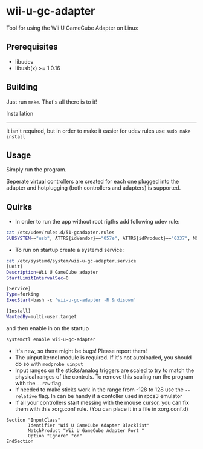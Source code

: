 wii-u-gc-adapter
================

Tool for using the Wii U GameCube Adapter on Linux

Prerequisites
-------------
* libudev
* libusb(x) >= 1.0.16

Building
--------
Just run `make`. That's all there is to it!

Installation
____________
It isn't required, but in order to make it easier for udev rules use `sudo make install`

Usage
-----
Simply run the program.

Seperate virtual controllers are created for each one plugged into the adapter
and hotplugging (both controllers and adapters) is supported.

Quirks
------
* In order to run the app without root rigths add following udev rule:
```bash
cat /etc/udev/rules.d/51-gcadapter.rules 
SUBSYSTEM=="usb", ATTRS{idVendor}=="057e", ATTRS{idProduct}=="0337", MODE="0666"
```
* To run on startup create a systemd service:
```bash
cat /etc/systemd/system/wii-u-gc-adapter.service
[Unit]
Description=Wii U GameCube adapter
StartLimitIntervalSec=0

[Service]
Type=forking
ExecStart=bash -c 'wii-u-gc-adapter -R & disown'

[Install]
WantedBy=multi-user.target
```
and then enable in on the startup
```bash
systemctl enable wii-u-gc-adapter
```
* It's new, so there might be bugs! Please report them!
* The uinput kernel module is required. If it's not autoloaded, you should do
  so with `modprobe uinput`
* Input ranges on the sticks/analog triggers are scaled to try to match the
  physical ranges of the controls. To remove this scaling run the program with
  the `--raw` flag.
* If needed to make sticks work in the range from -128 to 128 use the `--relative` flag. In can be handy if a contoller used in rpcs3 emulator
* If all your controllers start messing with the mouse cursor, you can fix
  them with this xorg.conf rule. (You can place it in a file in xorg.conf.d)

````
Section "InputClass"
        Identifier "Wii U GameCube Adapter Blacklist"
        MatchProduct "Wii U GameCube Adapter Port "
        Option "Ignore" "on"
EndSection
````
